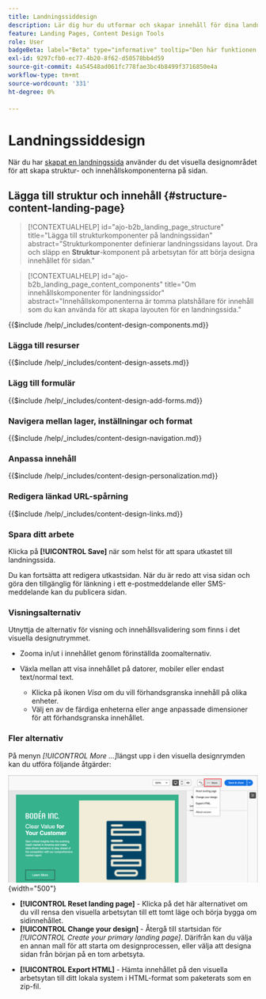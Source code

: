 ```yaml
---
title: Landningssiddesign
description: Lär dig hur du utformar och skapar innehåll för dina landningssidor som stöder kontoresor och kampanjer.
feature: Landing Pages, Content Design Tools
role: User
badgeBeta: label="Beta" type="informative" tooltip="Den här funktionen är för närvarande i en begränsad betaversion"
exl-id: 9297cfb0-ec77-4b20-8f62-d50578bb4d59
source-git-commit: 4a54548ad061fc778fae3bc4b8499f3716850e4a
workflow-type: tm+mt
source-wordcount: '331'
ht-degree: 0%

---
```


# Landningssiddesign

När du har [skapat en landningssida](./landing-pages.md#create-a-landing-page) använder du det visuella designområdet för att skapa struktur- och innehållskomponenterna på sidan.

## Lägga till struktur och innehåll {#structure-content-landing-page}

>[!CONTEXTUALHELP]
>id="ajo-b2b_landing_page_structure"
>title="Lägga till strukturkomponenter på landningssidan"
>abstract="Strukturkomponenter definierar landningssidans layout. Dra och släpp en **Struktur**-komponent på arbetsytan för att börja designa innehållet för sidan."

>[!CONTEXTUALHELP]
>id="ajo-b2b_landing_page_content_components"
>title="Om innehållskomponenter för landningssidor"
>abstract="Innehållskomponenterna är tomma platshållare för innehåll som du kan använda för att skapa layouten för en landningssida."

{{$include /help/_includes/content-design-components.md}}

### Lägga till resurser

{{$include /help/_includes/content-design-assets.md}}

### Lägg till formulär

{{$include /help/_includes/content-design-add-forms.md}}

### Navigera mellan lager, inställningar och format

{{$include /help/_includes/content-design-navigation.md}}

### Anpassa innehåll

{{$include /help/_includes/content-design-personalization.md}}

### Redigera länkad URL-spårning

{{$include /help/_includes/content-design-links.md}}

### Spara ditt arbete

Klicka på **[!UICONTROL Save]** när som helst för att spara utkastet till landningssida.

Du kan fortsätta att redigera utkastsidan. När du är redo att visa sidan och göra den tillgänglig för länkning i ett e-postmeddelande eller SMS-meddelande kan du publicera sidan.

### Visningsalternativ

Utnyttja de alternativ för visning och innehållsvalidering som finns i det visuella designutrymmet.

* Zooma in/ut i innehållet genom förinställda zoomalternativ.

* Växla mellan att visa innehållet på datorer, mobiler eller endast text/normal text.
   * Klicka på ikonen _Visa_ om du vill förhandsgranska innehåll på olika enheter.
   * Välj en av de färdiga enheterna eller ange anpassade dimensioner för att förhandsgranska innehållet.

### Fler alternativ

På menyn _[!UICONTROL More ...]_&#x200B;längst upp i den visuella designrymden kan du utföra följande åtgärder:

![Klicka på Mer för att komma åt mallåtgärder](./assets/landing-page-designer-more-menu.png){width="500"}

* **[!UICONTROL Reset landing page]** - Klicka på det här alternativet om du vill rensa den visuella arbetsytan till ett tomt läge och börja bygga om sidinnehållet.
* **[!UICONTROL Change your design]** - Återgå till startsidan för _[!UICONTROL Create your primary landing page]_. Därifrån kan du välja en annan mall för att starta om designprocessen, eller välja att designa sidan från början på en tom arbetsyta.
<!--- * **[!UICONTROL Save as content template]** - Save the page body as a landing page template to be reused across multiple landing pages. You provide a name and description for the template and save it to the list of saved  landing page templates. -->
* **[!UICONTROL Export HTML]** - Hämta innehållet på den visuella arbetsytan till ditt lokala system i HTML-format som paketerats som en zip-fil.
